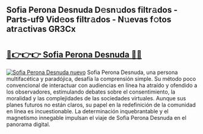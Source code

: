 ## Sofia Perona Desnuda D𝚎sn𝚞dos filtr𝚊dos - Parts-uf9 Vid𝚎os filtr𝚊dos - N𝚞evas f𝚘tos atr𝚊ctivas GR3Cx

# <h2><a href="http://mb53egd.tromn.icu/?c=Sofia+Perona+Desnuda">🔗👉👉👉 Sofia Perona Desnuda 🔗🔗</a></h2>

[![Sofia Perona Desnuda nuevo](https://i.imgur.com/pEAQMta.gif)](http://mb53egd.tromn.icu/?c=Sofia+Perona+Desnuda)
Sofia Perona Desnuda, una persona multifacética y paradójica, desafía la comprensión simple. Su método poco convencional de interactuar con audiencias en línea ha atraído y ofendido a los observadores, estimulando debates sobre el consentimiento, la moralidad y las complejidades de las sociedades virtuales. Aunque sus planes futuros no están claros, su papel en la redefinición de la comunidad en línea es incuestionable. La determinación inquebrantable y el magnetismo innegable impulsan el viaje de Sofia Perona Desnuda en el panorama digital.
